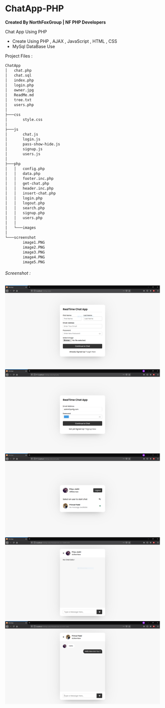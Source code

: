# ChatApp-PHP

<b> Created By NorthFoxGroup | NF PHP Developers </b>

Chat App Using PHP

* Create Using PHP , AJAX , JavaScript , HTML , CSS
* MySql DataBase Use

Project Files :

```
ChatApp
│   chat.php
│   chat.sql
│   index.php
│   login.php
│   owner.jpg
│   ReadMe.md
│   tree.txt
│   users.php
│   
├───css
│       style.css
│       
├───js
│       chat.js
│       login.js
│       pass-show-hide.js
│       signup.js
│       users.js
│       
├───php
│   │   config.php
│   │   data.php
│   │   footer.inc.php
│   │   get-chat.php
│   │   header.inc.php
│   │   insert-chat.php
│   │   login.php
│   │   logout.php
│   │   search.php
│   │   signup.php
│   │   users.php
│   │   
│   └───images
│           
└───screenshot
        image1.PNG
        image2.PNG
        image3.PNG
        image4.PNG
        image5.PNG
```
###### Screenshot :

![Image 1](./screenshot/image1.png)
![Image 1](./screenshot/image2.png)
![Image 1](./screenshot/image3.png)
![Image 1](./screenshot/image4.png)
![Image 1](./screenshot/image5.png)